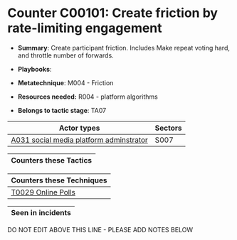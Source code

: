 # Counter C00101: Create friction by rate-limiting engagement

* **Summary**: Create participant friction. Includes Make repeat voting hard, and throttle number of forwards.

* **Playbooks**: 

* **Metatechnique**: M004 - Friction

* **Resources needed:** R004 - platform algorithms

* **Belongs to tactic stage**: TA07


| Actor types | Sectors |
| ----------- | ------- |
| [A031 social media platform adminstrator](../../generated_pages/actortypes/A031.md) | S007 |



| Counters these Tactics |
| ---------------------- |



| Counters these Techniques |
| ------------------------- |
| [T0029 Online Polls](../../generated_pages/techniques/T0029.md) |



| Seen in incidents |
| ----------------- |


DO NOT EDIT ABOVE THIS LINE - PLEASE ADD NOTES BELOW